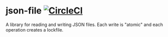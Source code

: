 # json-file [![CircleCI](https://circleci.com/gh/expo/json-file.svg?style=svg)](https://circleci.com/gh/expo/json-file)
A library for reading and writing JSON files.
Each write is "atomic" and each operation creates a lockfile.

